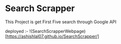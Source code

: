 # Search Scrapper

This Project is get First Five search through Google API

deployed :- !(SearchScrapperWebpage)[https://ashishlal07.github.io/SearchScrapper/]

